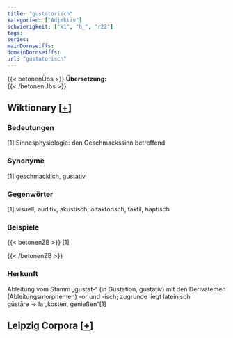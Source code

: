 ```yaml
---
title: "gustatorisch"
kategorien: ["Adjektiv"]
schwierigkeit: ["k1", "h_", "r22"]
tags:
series:
mainDornseiffs:
domainDornseiffs:
url: "gustatorisch"
---
```


{{< betonenÜbs >}}
**Übersetzung:**  
{{< /betonenÜbs >}}

## Wiktionary [[+](https://de.wiktionary.org/wiki/gustatorisch)]

### Bedeutungen
[1] Sinnesphysiologie: den Geschmackssinn betreffend  

### Synonyme
[1] geschmacklich, gustativ  

### Gegenwörter
[1] visuell, auditiv, akustisch, olfaktorisch, taktil, haptisch  

### Beispiele
{{< betonenZB >}}
[1]  

{{< /betonenZB >}}
### Herkunft
Ableitung vom Stamm „gustat-“ (in Gustation, gustativ) mit den Derivatemen (Ableitungsmorphemen) -or und -isch; zugrunde liegt lateinisch gūstāre → la „kosten, genießen“[1]  


## Leipzig Corpora [[+](https://corpora.uni-leipzig.de/en/res?word=gustatorisch&corpusId=deu_newscrawl-public_2018)]

